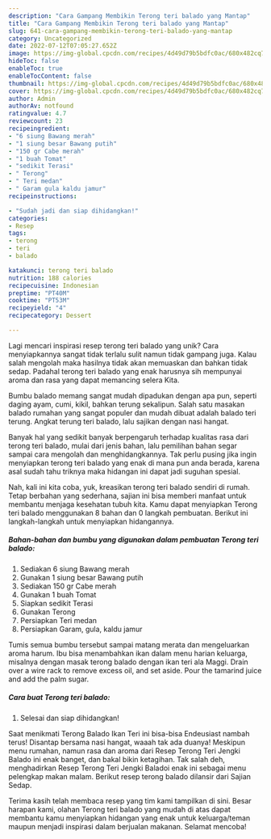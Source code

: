 ```yaml
---
description: "Cara Gampang Membikin Terong teri balado yang Mantap"
title: "Cara Gampang Membikin Terong teri balado yang Mantap"
slug: 641-cara-gampang-membikin-terong-teri-balado-yang-mantap
category: Uncategorized
date: 2022-07-12T07:05:27.652Z
image: https://img-global.cpcdn.com/recipes/4d49d79b5bdfc0ac/680x482cq70/terong-teri-balado-foto-resep-utama.jpg
hideToc: false
enableToc: true
enableTocContent: false
thumbnail: https://img-global.cpcdn.com/recipes/4d49d79b5bdfc0ac/680x482cq70/terong-teri-balado-foto-resep-utama.jpg
cover: https://img-global.cpcdn.com/recipes/4d49d79b5bdfc0ac/680x482cq70/terong-teri-balado-foto-resep-utama.jpg
author: Admin
authorAv: notfound
ratingvalue: 4.7
reviewcount: 23
recipeingredient:
- "6 siung Bawang merah"
- "1 siung besar Bawang putih"
- "150 gr Cabe merah"
- "1 buah Tomat"
- "sedikit Terasi"
- " Terong"
- " Teri medan"
- " Garam gula kaldu jamur"
recipeinstructions:

- "Sudah jadi dan siap dihidangkan!"
categories:
- Resep
tags:
- terong
- teri
- balado

katakunci: terong teri balado 
nutrition: 188 calories
recipecuisine: Indonesian
preptime: "PT40M"
cooktime: "PT53M"
recipeyield: "4"
recipecategory: Dessert

---
```





Lagi mencari inspirasi resep terong teri balado yang unik? Cara menyiapkannya sangat tidak terlalu sulit namun tidak gampang juga. Kalau salah mengolah maka hasilnya tidak akan memuaskan dan bahkan tidak sedap. Padahal terong teri balado yang enak harusnya sih mempunyai aroma dan rasa yang dapat memancing selera Kita.





Bumbu balado memang sangat mudah dipadukan dengan apa pun, seperti daging ayam, cumi, kikil, bahkan terung sekalipun. Salah satu masakan balado rumahan yang sangat populer dan mudah dibuat adalah balado teri terung. Angkat terung teri balado, lalu sajikan dengan nasi hangat.

Banyak hal yang sedikit banyak berpengaruh terhadap kualitas rasa dari terong teri balado, mulai dari jenis bahan, lalu pemilihan bahan segar sampai cara mengolah dan menghidangkannya. Tak perlu pusing jika ingin menyiapkan terong teri balado yang enak di mana pun anda berada, karena asal sudah tahu triknya maka hidangan ini dapat jadi suguhan spesial.






Nah, kali ini kita coba, yuk, kreasikan terong teri balado sendiri di rumah. Tetap berbahan yang sederhana, sajian ini bisa memberi manfaat untuk membantu menjaga kesehatan tubuh kita. Kamu dapat menyiapkan Terong teri balado menggunakan 8 bahan dan 0 langkah pembuatan. Berikut ini langkah-langkah untuk menyiapkan hidangannya.

<!--inarticleads1-->

##### Bahan-bahan dan bumbu yang digunakan dalam pembuatan Terong teri balado:

1. Sediakan 6 siung Bawang merah
1. Gunakan 1 siung besar Bawang putih
1. Sediakan 150 gr Cabe merah
1. Gunakan 1 buah Tomat
1. Siapkan sedikit Terasi
1. Gunakan  Terong
1. Persiapkan  Teri medan
1. Persiapkan  Garam, gula, kaldu jamur


Tumis semua bumbu tersebut sampai matang merata dan mengeluarkan aroma harum. Ibu bisa menambahkan ikan dalam menu harian keluarga, misalnya dengan masak terong balado dengan ikan teri ala Maggi. Drain over a wire rack to remove excess oil, and set aside. Pour the tamarind juice and add the palm sugar. 

<!--inarticleads2-->

##### Cara buat Terong teri balado:


1. Selesai dan siap dihidangkan!

Saat menikmati Terong Balado Ikan Teri ini bisa-bisa Endeusiast nambah terus! Disantap bersama nasi hangat, waaah tak ada duanya! Meskipun menu rumahan, namun rasa dan aroma dari Resep Terong Teri Jengki Balado ini enak banget, dan bakal bikin ketagihan. Tak salah deh, menghadirkan Resep Terong Teri Jengki Baladoi enak ini sebagai menu pelengkap makan malam. Berikut resep terong balado dilansir dari Sajian Sedap. 

Terima kasih telah membaca resep yang tim kami tampilkan di sini. Besar harapan kami, olahan Terong teri balado yang mudah di atas dapat membantu kamu menyiapkan hidangan yang enak untuk keluarga/teman maupun menjadi inspirasi dalam berjualan makanan. Selamat mencoba!
